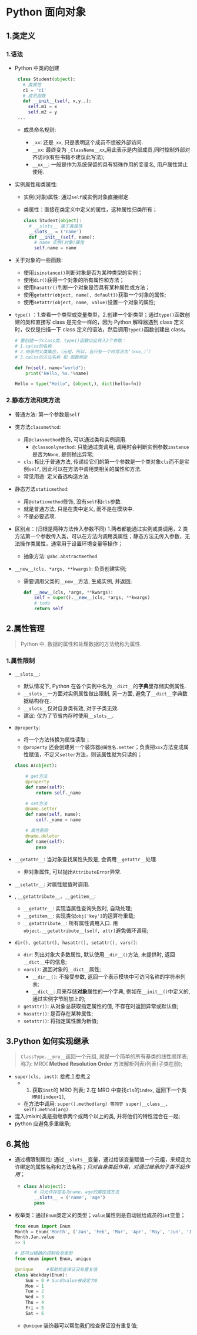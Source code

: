 # Python 面向对象

## 1.类定义

### 1.语法

- Python 中类的创建

  ```python
   class Student(object):
     # 类属性
     c1 = 'c1'
     # 成员函数
     def __init__(self, x,y..):
       self.m1 = x
       self.m2 = y
   ...

  ```

  - 成员命名规则:

    - `_xx`: 还是`_xx`, 只是表明这个成员不想被外部访问.
    - `__xx`: 最终变为 `_ClassName__xx`,用此表示是内部成员,同时控制外部对齐访问(有些书籍不建议此写法);
    - `__xx__`: 一般是作为系统保留的具有特殊作用的变量名, 用户属性禁止使用.

- 实例属性和类属性:

  - 实例(对象)属性: 通过`self`或实例对象直接绑定.

  - 类属性：直接在类定义中定义的属性，这种属性归类所有；

    ```python
    class Student(object):
      # __slots__ 属于类属性
      __slots__ = ('name')
      def __init__(self, name):
        # name 实例(对象)属性
        self.name = name
    ```

- 关于对象的一些函数:

  - 使用`isinstance()`判断对象是否为某种类型的实例；
  - 使用`dir()`获得一个对象的所有属性和方法；
  - 使用`hasattr()`判断一个对象是否具有某种属性或方法；
  - 使用`getattr(object, name[, default])`获取一个对象的属性;
  - 使用`setattr(object, name, value)`设置一个对象的属性;

- `type()` ：1.查看一个类型或变量类型，2.创建一个新类型；通过`type()`函数创建的类和直接写 class 是完全一样的，因为 Python 解释器遇到 class 定义时，仅仅是扫描一下 class 定义的语法，然后调用`type()`函数创建出 class。

  ```python
  # 要创建一个class类，type()函数以此传入3个参数：
  # 1.calss的名称
  # 2.继承的父类集合，（元组，所以，当只有一个时写法为‘（xxx,）’）
  # 3.calss的方法名称 和 函数绑定

  def fn(self, name="world"):
      print('Hello, %s.'%name)

  Hello = type("Hello", (object,), dict(hello=fn))
  ```

### 2.静态方法和类方法

- 普通方法: 第一个参数是`self`

- 类方法`classmethod`:

  - 用`@classmethod`修饰, 可以通过类和实例调用.
    - `@classonlymethod`: 只能通过类调用, 调用时会判断实例参数`instance`是否为`None`, 是则抛出异常;
  - `cls`: 相比于普通方法, 传递给它们的第一个参数是一个类对象`cls`而不是实例`self`, 因此可以在方法中调用类相关的属性和方法.
  - 常见用途: 定义备选构造方法.

- 静态方法`staticmethod`:

  - 用`@staticmethod`修饰, 没有`self`和`cls`参数.
  - 就是普通方法, 只是在类中定义, 而不是在模块中.
  - 不是必要选项.

- 区别点：(归根是两种方法传入参数不同) 1.两者都能通过实例或类调用，2.类方法第一个参数传入类，可以在方法内调用类属性；静态方法无传入参数，无法操作类属性，通常用于设置环境变量等操作；

  - 抽象方法: `@abc.abstractmethod`

- `__new__(cls, *args, **kwargs)`: 负责创建实例;

  - 需要调用父类的`__new__`方法, 生成实例, 并返回;

    ```python
    def __new__(cls, *args, **kwargs):
        self = super().__new__(cls, *args, **kwargs)
        # todo
        return self
    ```

## 2.属性管理

> Python 中, 数据的属性和处理数据的方法统称为属性.

### 1.属性限制

- `__slots__`:

  - 默认情况下, Python 在各个实例中名为`__dict__`的**字典**里存储实例属性.
  - `__slots__`一方面对实例属性做出限制, 另一方面, 避免了`__dict__`字典数据结构存在.
  - `__slots__`仅对自身类有效, 对于子类无效.
  - 建议: 仅为了节省内存时使用`__slots__`.

- `@property`:

  - 将一个方法转换为属性读取；
  - `@property` 还会创建另一个装饰器`@属性名.setter`；负责把`xxx`方法变成属性赋值，不定义`setter`方法，则该属性就为只读的；

  ```python
  class A(object):

      # get方法
      @property
      def name(self):
          return self._name

      # set方法
      @name.setter
      def name(self, name):
          self._name = name

      # 属性删除
      @name.deleter
      def name(self):
          pass
  ```

- `__getattr__`: 当对象查找属性失败是, 会调用`__getattr__`处理.
  - 非对象属性, 可以抛出`AttributeError`异常.
- `__setattr__`: 对属性赋值时调用.

- , `__getattribute__, __getitem__`:

  - `__getattr__`: 实现当属性查询失败时, 自动处理;
  - `__getitem__`: 实现类似`obj['key']`的运算符重载;
  - `__getattribute__`: 所有属性调用入口. 用`object.__getattribute__(self, attr)`避免循环调用;

- `dir(), getattr(), hasattr(), setattr(), vars()`:

  - `dir`: 列出对象大多数属性, 默认使用`__dir__()`方法, 未提供时, 返回`__dict__`中的信息;
  - `vars()`: 返回对象的`__dict__`属性;
    - `__dir__()`: 不接受参数, 返回一个表示模块中可访问名称的字符串列表;
    - `__dict__`: 用来存储**对象**属性的一个字典, 例如在`__init__()`中定义的, 通过实例字节附加上的;
  - `getattr()`: 从对象总获取指定属性的值, 不存在时返回异常或默认值;
  - `hasattr()`: 是否存在某种属性;
  - `setattr()`: 将指定属性置为新值;

## 3.Python 如何实现继承

> `ClassType.__mro__`返回一个元组, 就是一个简单的所有基类的线性顺序表; 称为: MRO( **Method Resolution Order** 方法解析列表)列表(子类在前);

- `super(cls, inst)`: [参考 1](https://rhettinger.wordpress.com/2011/05/26/super-considered-super/) [参考 2](http://funhacks.net/explore-python/Class/super.html)
  - 1. 获取`inst`的 MRO 列表; 2.在 MRO 中查找`cls`的`index`, 返回下一个类`MRO[index+1]`,
  - 在方法中调用: `super().method(arg) 等同于 super(__class__, self).method(arg)`
- 混入(mixin)类是指继承两个或两个以上的类, 并将他们的特性混合在一起;
- python 应避免多重继承;

## 6.其他

- 通过槽限制属性: 通过`__slots__`变量，通过给该变量赋值一个元组，来规定允许绑定的属性名称和方法名称；_只对自身类起作用，对通过继承的子类不起作用_；

  - ```python
    class A(object):
        # 只允许存在名为name、age的属性或方法
        __slots__ = ('name', 'age')
        pass
    ```

- 枚举类：通过`Enum`类定义的类型；`value`属性则是自动赋给成员的`int`变量；

  ```python
  from enum import Enum
  Month = Enum('Month', ('Jan', 'Feb', 'Mar', 'Apr', 'May', 'Jun', 'Jul', 'Aug', 'Sep', 'Oct', 'Nov', 'Dec'))
  Month.Jan.value
  >> 1

  # 还可以精确的控制枚举类型
  from enum import Enum, unique

  @unique     #帮助检查保证没有重复值
  class Weekday(Enum):
      Sun = 0 # Sun的value被设定为0
      Mon = 1
      Tue = 2
      Wed = 3
      Thu = 4
      Fri = 5
      Sat = 6
  ```

  - `@unique` 装饰器可以帮助我们检查保证没有重复值;
